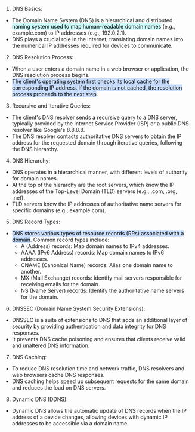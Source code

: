 1. DNS Basics:

- The Domain Name System (DNS) is a hierarchical and distributed <mark style="background: #ABF7F7A6;">naming system used to map human-readable domain names</mark> (e.g., example.com) to IP addresses (e.g., 192.0.2.1).
- DNS plays a crucial role in the internet, translating domain names into the numerical IP addresses required for devices to communicate.

2. DNS Resolution Process:

- When a user enters a domain name in a web browser or application, the DNS resolution process begins.
- <mark style="background: #ADCCFFA6;">The client's operating system first checks its local cache for the corresponding IP address. If the domain is not cached, the resolution process proceeds to the next step</mark>.

3. Recursive and Iterative Queries:

- The client's DNS resolver sends a recursive query to a DNS server, typically provided by the Internet Service Provider (ISP) or a public DNS resolver like Google's 8.8.8.8.
- The DNS resolver contacts authoritative DNS servers to obtain the IP address for the requested domain through iterative queries, following the DNS hierarchy.

4. DNS Hierarchy:

- DNS operates in a hierarchical manner, with different levels of authority for domain names.
- At the top of the hierarchy are the root servers, which know the IP addresses of the Top-Level Domain (TLD) servers (e.g., .com, .org, .net).
- TLD servers know the IP addresses of authoritative name servers for specific domains (e.g., example.com).

5. DNS Record Types:

- <mark style="background: #ADCCFFA6;">DNS stores various types of resource records (RRs) associated with a domain</mark>. Common record types include:
    - A (Address) records: Map domain names to IPv4 addresses.
    - AAAA (IPv6 Address) records: Map domain names to IPv6 addresses.
    - CNAME (Canonical Name) records: Alias one domain name to another.
    - MX (Mail Exchange) records: Identify mail servers responsible for receiving emails for the domain.
    - NS (Name Server) records: Identify the authoritative name servers for the domain.

6. DNSSEC (Domain Name System Security Extensions):

- DNSSEC is a suite of extensions to DNS that adds an additional layer of security by providing authentication and data integrity for DNS responses.
- It prevents DNS cache poisoning and ensures that clients receive valid and unaltered DNS information.

7. DNS Caching:

- To reduce DNS resolution time and network traffic, DNS resolvers and web browsers cache DNS responses.
- DNS caching helps speed up subsequent requests for the same domain and reduces the load on DNS servers.

8. Dynamic DNS (DDNS):

- Dynamic DNS allows the automatic update of DNS records when the IP address of a device changes, allowing devices with dynamic IP addresses to be accessible via a domain name.